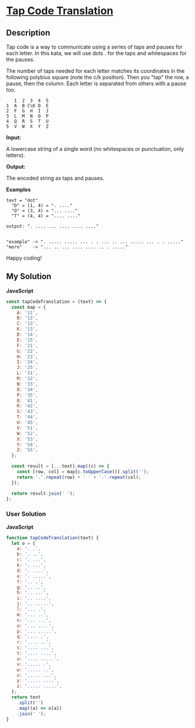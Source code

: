 # [Tap Code Translation](https://www.codewars.com/kata/605f5d33f38ca800322cb18f)

## Description

Tap code is a way to communicate using a series of taps and pauses for each letter. In this kata, we will use dots . for the taps and whitespaces for the pauses.

The number of taps needed for each letter matches its coordinates in the following polybius square (note the c/k position). Then you "tap" the row, a pause, then the column. Each letter is separated from others with a pause too.

```
   1  2  3  4  5
1  A  B C\K D  E
2  F  G  H  I  J
3  L  M  N  O  P
4  Q  R  S  T  U
5  V  W  X  Y  Z
```

**Input:**

A lowercase string of a single word (no whitespaces or punctuation, only letters).

**Output:**

The encoded string as taps and pauses.

**Examples**

```
text = "dot"
  "D" = (1, 4) = ". ...."
  "O" = (3, 4) = "... ...."
  "T" = (4, 4) = ".... ...."

output: ". .... ... .... .... ...."


"example" -> ". ..... ..... ... . . ... .. ... ..... ... . . ....."
"more"    -> "... .. ... .... .... .. . ....."
```

Happy coding!

## My Solution

**JavaScript**

```js
const tapCodeTranslation = (text) => {
  const map = {
    A: '11',
    B: '12',
    C: '13',
    K: '13',
    D: '14',
    E: '15',
    F: '21',
    G: '22',
    H: '23',
    I: '24',
    J: '25',
    L: '31',
    M: '32',
    N: '33',
    O: '34',
    P: '35',
    Q: '41',
    R: '42',
    S: '43',
    T: '44',
    U: '45',
    V: '51',
    W: '52',
    X: '53',
    Y: '54',
    Z: '55',
  };

  const result = [...text].map((c) => {
    const [row, col] = map[c.toUpperCase()].split('');
    return '.'.repeat(row) + ' ' + '.'.repeat(col);
  });

  return result.join(' ');
};
```

### User Solution

**JavaScript**

```js
function tapCodeTranslation(text) {
  let o = {
    a: '. .',
    b: '. ..',
    c: '. ...',
    k: '. ...',
    d: '. ....',
    e: '. .....',
    f: '.. .',
    g: '.. ..',
    h: '.. ...',
    i: '.. ....',
    j: '.. .....',
    l: '... .',
    m: '... ..',
    n: '... ...',
    o: '... ....',
    p: '... .....',
    q: '.... .',
    r: '.... ..',
    s: '.... ...',
    t: '.... ....',
    u: '.... .....',
    v: '..... .',
    w: '..... ..',
    x: '..... ...',
    y: '..... ....',
    z: '..... .....',
  };
  return text
    .split('')
    .map((a) => o[a])
    .join(' ');
}
```

